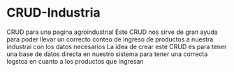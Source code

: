 # CRUD-Industria
CRUD para una pagina agroindustrial 
Este CRUD nos sirve de gran ayuda para poder llevar un correcto conteo de ingreso de productos a nuestra industrai con los datos necesarios
La idea de crear este CRUD es para tener una base de datos directa en nuestro sistema para tener una correcta logstca en cuanto a los productos que ingresan 
